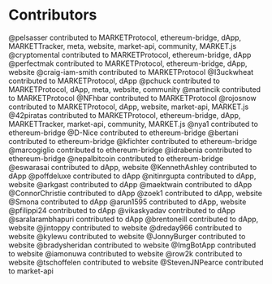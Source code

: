 # Contributors 
@pelsasser contributed to MARKETProtocol, ethereum-bridge, dApp, MARKETTracker, meta, website, market-api, community, MARKET.js 
@cryptomental contributed to MARKETProtocol, ethereum-bridge, dApp 
@perfectmak contributed to MARKETProtocol, ethereum-bridge, dApp, website 
@craig-iam-smith contributed to MARKETProtocol 
@I3uckwheat contributed to MARKETProtocol, dApp 
@pchuck contributed to MARKETProtocol, dApp, meta, website, community 
@martincik contributed to MARKETProtocol 
@NFhbar contributed to MARKETProtocol 
@rojosnow contributed to MARKETProtocol, dApp, website, market-api, MARKET.js 
@42piratas contributed to MARKETProtocol, ethereum-bridge, dApp, MARKETTracker, market-api, community, MARKET.js 
@nya1 contributed to ethereum-bridge 
@D-Nice contributed to ethereum-bridge 
@bertani contributed to ethereum-bridge 
@kfichter contributed to ethereum-bridge 
@marcogiglio contributed to ethereum-bridge 
@idrabenia contributed to ethereum-bridge 
@nepalbitcoin contributed to ethereum-bridge 
@eswarasai contributed to dApp, website 
@KennethAshley contributed to dApp 
@poffdeluxe contributed to dApp 
@nitinrgupta contributed to dApp, website 
@arkgast contributed to dApp 
@maektwain contributed to dApp 
@ConnorChristie contributed to dApp 
@zoek1 contributed to dApp, website 
@Smona contributed to dApp 
@arun1595 contributed to dApp, website 
@pfilippi24 contributed to dApp 
@vikaskyadav contributed to dApp 
@saralarambhapuri contributed to dApp 
@brentoneill contributed to dApp, website 
@jintoppy contributed to website 
@dreday966 contributed to website 
@kylewu contributed to website 
@JonnyBurger contributed to website 
@bradysheridan contributed to website 
@ImgBotApp contributed to website 
@iamonuwa contributed to website 
@row2k contributed to website 
@tschoffelen contributed to website 
@StevenJNPearce contributed to market-api 
